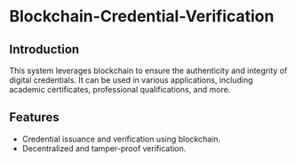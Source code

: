 # Blockchain-Credential-Verification

## Introduction
This system leverages blockchain to ensure the authenticity and integrity of digital credentials. It can be used in various applications, including academic certificates, professional qualifications, and more.

## Features
- Credential issuance and verification using blockchain.
- Decentralized and tamper-proof verification.
